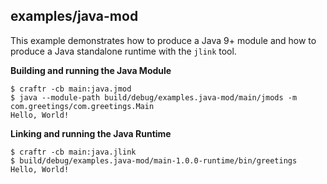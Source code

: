 ## examples/java-mod

This example demonstrates how to produce a Java 9+ module and how to produce
a Java standalone runtime with the `jlink` tool.

__Building and running the Java Module__

    $ craftr -cb main:java.jmod
    $ java --module-path build/debug/examples.java-mod/main/jmods -m com.greetings/com.greetings.Main
    Hello, World!

__Linking and running the Java Runtime__

    $ craftr -cb main:java.jlink
    $ build/debug/examples.java-mod/main-1.0.0-runtime/bin/greetings
    Hello, World!
